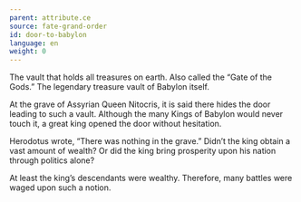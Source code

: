 ```yaml
---
parent: attribute.ce
source: fate-grand-order
id: door-to-babylon
language: en
weight: 0
---
```


The vault that holds all treasures on earth.
Also called the “Gate of the Gods.”
The legendary treasure vault of Babylon itself.

At the grave of Assyrian Queen Nitocris, it is said there hides the door leading to such a vault.
Although the many Kings of Babylon would never touch it, a great king opened the door without hesitation.

Herodotus wrote, “There was nothing in the grave.”
Didn’t the king obtain a vast amount of wealth?
Or did the king bring prosperity upon his nation through politics alone?

At least the king’s descendants were wealthy.
Therefore, many battles were waged upon such a notion.
